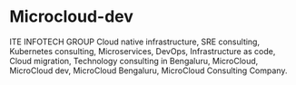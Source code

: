 # Microcloud-dev
ITE INFOTECH GROUP
Cloud native infrastructure, SRE consulting, Kubernetes consulting, Microservices, DevOps, Infrastructure as code, Cloud migration, Technology consulting in Bengaluru, MicroCloud, MicroCloud dev, MicroCloud Bengaluru, MicroCloud Consulting Company.